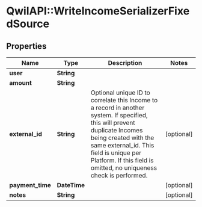 # QwilAPI::WriteIncomeSerializerFixedSource

## Properties
Name | Type | Description | Notes
------------ | ------------- | ------------- | -------------
**user** | **String** |  | 
**amount** | **String** |  | 
**external_id** | **String** | Optional unique ID to correlate this Income to a record in another system. If specified, this will prevent duplicate Incomes being created with the same external_id. This field is unique per Platform. If this field is omitted, no uniqueness check is performed. | [optional] 
**payment_time** | **DateTime** |  | [optional] 
**notes** | **String** |  | [optional] 


